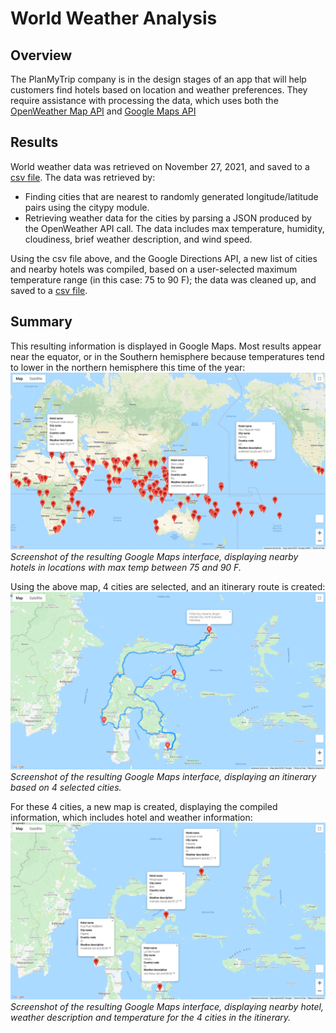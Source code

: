 # World Weather Analysis

## Overview
The PlanMyTrip company is in the design stages of an app that will help customers find hotels based on location and weather preferences. They require assistance with processing the data, which uses both the [OpenWeather Map API](https://openweathermap.org/api) and [Google Maps API](https://developers.google.com/maps/)

## Results
World weather data was retrieved on November 27, 2021, and saved to a [csv file](weather_database/weather_database.csv). The data was retrieved by:
- Finding cities that are nearest to randomly generated longitude/latitude pairs using the citypy module.
- Retrieving weather data for the cities by parsing a JSON produced by the OpenWeather API call. The data includes max temperature, humidity, cloudiness, brief weather description, and wind speed.

Using the csv file above, and the Google Directions API, a new list of cities and nearby hotels was compiled, based on a user-selected maximum temperature range (in this case: 75 to 90 F); the data was cleaned up, and saved to a [csv file](vacation_search/vacation_search.csv). 

## Summary
This resulting information is displayed in Google Maps. Most results appear near the equator, or in the Southern hemisphere because temperatures tend to lower in the northern hemisphere this time of the year:
![screenshot Google Maps showing available hotels](vacation_search/WeatherPy_vacation_map.png)
*Screenshot of the resulting Google Maps interface, displaying nearby hotels in locations with max temp between 75 and 90 F.*

Using the above map, 4 cities are selected, and an itinerary route is created:
![screenshot Google Maps showing itinerary](vacation_itinerary/WeatherPy_travel_map.png)
*Screenshot of the resulting Google Maps interface, displaying an itinerary based on 4 selected cities.*

For these 4 cities, a new map is created, displaying the compiled information, which includes hotel and weather information:
![screenshot Google Maps showing itinerary](vacation_itinerary/WeatherPy_travel_map_markers.png)
*Screenshot of the resulting Google Maps interface, displaying nearby hotel, weather description and temperature for the 4 cities in the itinerary.*